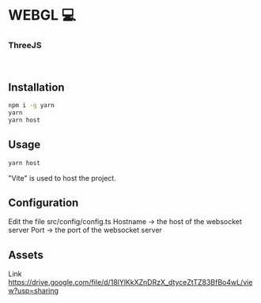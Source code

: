 # WEBGL 💻
### ThreeJS

<br>


## Installation

```bash
npm i -g yarn
yarn
yarn host
```

## Usage

```bash
yarn host
```
"Vite" is used to host the project.

## Configuration
Edit the file src/config/config.ts
Hostname -> the host of the websocket server
Port -> the port of the websocket server

## Assets
Link https://drive.google.com/file/d/18lYlKkXZnDRzX_dtyceZtTZ83BfBo4wL/view?usp=sharing
